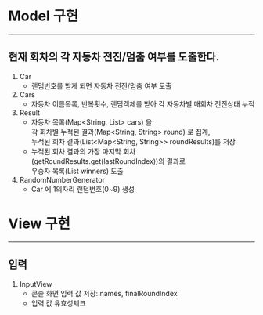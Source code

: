 # Model 구현

---

## 현재 회차의 각 자동차 전진/멈춤 여부를 도출한다.
1. Car
    * 랜덤번호를 받게 되면 자동차 전진/멈춤 여부 도출
2. Cars
    * 자동차 이름목록, 반복횟수, 랜덤객체를 받아 각 자동차별 매회차 전진상태 누적
3. Result
    * 자동차 목록(Map<String, List<CarStatus>> cars) 을  
      각 회차별 누적된 결과(Map<String, String> round) 로 집계,  
      누적된 회차 결과(List<Map<String, String>> roundResults)를 저장
    * 누적된 회차 결과의 가장 마지막 회차(getRoundResults.get(lastRoundIndex))의 결과로  
      우승자 목록(List<String> winners) 도출
4. RandomNumberGenerator
    * Car 에 1의자리 랜덤번호(0~9) 생성

# View 구현

---

## 입력
1. InputView
    * 콘솔 화면 입력 값 저장: names, finalRoundIndex
    * 입력 값 유효성체크